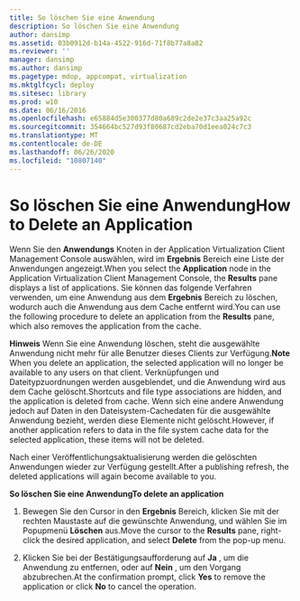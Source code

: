 ```yaml
---
title: So löschen Sie eine Anwendung
description: So löschen Sie eine Anwendung
author: dansimp
ms.assetid: 03b0912d-b14a-4522-916d-71f8b77a8a82
ms.reviewer: ''
manager: dansimp
ms.author: dansimp
ms.pagetype: mdop, appcompat, virtualization
ms.mktglfcycl: deploy
ms.sitesec: library
ms.prod: w10
ms.date: 06/16/2016
ms.openlocfilehash: e65884d5e300377d80a689c2de2e37c3aa25a92c
ms.sourcegitcommit: 354664bc527d93f80687cd2eba70d1eea024c7c3
ms.translationtype: MT
ms.contentlocale: de-DE
ms.lasthandoff: 06/26/2020
ms.locfileid: "10807140"
---
```

# <span data-ttu-id="7b758-103">So löschen Sie eine Anwendung</span><span class="sxs-lookup"><span data-stu-id="7b758-103">How to Delete an Application</span></span>


<span data-ttu-id="7b758-104">Wenn Sie den **Anwendungs** Knoten in der Application Virtualization Client Management Console auswählen, wird im **Ergebnis** Bereich eine Liste der Anwendungen angezeigt.</span><span class="sxs-lookup"><span data-stu-id="7b758-104">When you select the **Application** node in the Application Virtualization Client Management Console, the **Results** pane displays a list of applications.</span></span> <span data-ttu-id="7b758-105">Sie können das folgende Verfahren verwenden, um eine Anwendung aus dem **Ergebnis** Bereich zu löschen, wodurch auch die Anwendung aus dem Cache entfernt wird.</span><span class="sxs-lookup"><span data-stu-id="7b758-105">You can use the following procedure to delete an application from the **Results** pane, which also removes the application from the cache.</span></span>

<span data-ttu-id="7b758-106">**Hinweis**  Wenn Sie eine Anwendung löschen, steht die ausgewählte Anwendung nicht mehr für alle Benutzer dieses Clients zur Verfügung.</span><span class="sxs-lookup"><span data-stu-id="7b758-106">**Note** When you delete an application, the selected application will no longer be available to any users on that client.</span></span> <span data-ttu-id="7b758-107">Verknüpfungen und Dateitypzuordnungen werden ausgeblendet, und die Anwendung wird aus dem Cache gelöscht.</span><span class="sxs-lookup"><span data-stu-id="7b758-107">Shortcuts and file type associations are hidden, and the application is deleted from cache.</span></span> <span data-ttu-id="7b758-108">Wenn sich eine andere Anwendung jedoch auf Daten in den Dateisystem-Cachedaten für die ausgewählte Anwendung bezieht, werden diese Elemente nicht gelöscht.</span><span class="sxs-lookup"><span data-stu-id="7b758-108">However, if another application refers to data in the file system cache data for the selected application, these items will not be deleted.</span></span>

<span data-ttu-id="7b758-109">Nach einer Veröffentlichungsaktualisierung werden die gelöschten Anwendungen wieder zur Verfügung gestellt.</span><span class="sxs-lookup"><span data-stu-id="7b758-109">After a publishing refresh, the deleted applications will again become available to you.</span></span>

 

**<span data-ttu-id="7b758-110">So löschen Sie eine Anwendung</span><span class="sxs-lookup"><span data-stu-id="7b758-110">To delete an application</span></span>**

1.  <span data-ttu-id="7b758-111">Bewegen Sie den Cursor in den **Ergebnis** Bereich, klicken Sie mit der rechten Maustaste auf die gewünschte Anwendung, und wählen Sie im Popupmenü **Löschen** aus.</span><span class="sxs-lookup"><span data-stu-id="7b758-111">Move the cursor to the **Results** pane, right-click the desired application, and select **Delete** from the pop-up menu.</span></span>

2.  <span data-ttu-id="7b758-112">Klicken Sie bei der Bestätigungsaufforderung auf **Ja** , um die Anwendung zu entfernen, oder auf **Nein** , um den Vorgang abzubrechen.</span><span class="sxs-lookup"><span data-stu-id="7b758-112">At the confirmation prompt, click **Yes** to remove the application or click **No** to cancel the operation.</span></span>

 

 





